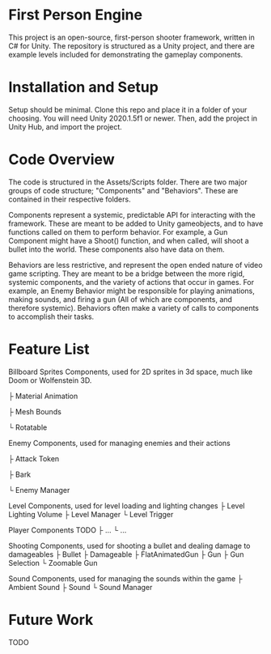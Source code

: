 # First Person Engine
This project is an open-source, first-person shooter framework, written in C# for Unity.
The repository is structured as a Unity project, and there are example levels included for demonstrating the gameplay components.

# Installation and Setup
Setup should be minimal. Clone this repo and place it in a folder of your choosing. You will need Unity 2020.1.5f1 or newer.
Then, add the project in Unity Hub, and import the project.

# Code Overview
The code is structured in the Assets/Scripts folder. There are two major groups of code structure; "Components" and "Behaviors". These are contained in their respective folders.

Components represent a systemic, predictable API for interacting with the framework. These are meant to be added to Unity gameobjects, and to have functions called on them to perform behavior. For example, a Gun Component might have a Shoot() function, and when called, will shoot a bullet into the world. These components also have data on them.

Behaviors are less restrictive, and represent the open ended nature of video game scripting. They are meant to be a bridge between the more rigid, systemic components, and the variety of actions that occur in games. For example, an Enemy Behavior might be responsible for playing animations, making sounds, and firing a gun (All of which are components, and therefore systemic). Behaviors often make a variety of calls to components to accomplish their tasks.

# Feature List
Billboard Sprites Components, used for 2D sprites in 3d space, much like Doom or Wolfenstein 3D.

├ Material Animation

├ Mesh Bounds

└ Rotatable

Enemy Components, used for managing enemies and their actions

├ Attack Token

├ Bark

└ Enemy Manager


Level Components, used for level loading and lighting changes
├ Level Lighting Volume
├ Level Manager
└ Level Trigger

Player Components TODO
├ ...
└ ...

Shooting Components, used for shooting a bullet and dealing damage to damageables
├ Bullet
├ Damageable
├ FlatAnimatedGun
├ Gun
├ Gun Selection
└ Zoomable Gun

Sound Components, used for managing the sounds within the game
├ Ambient Sound
├ Sound
└ Sound Manager

# Future Work
TODO
